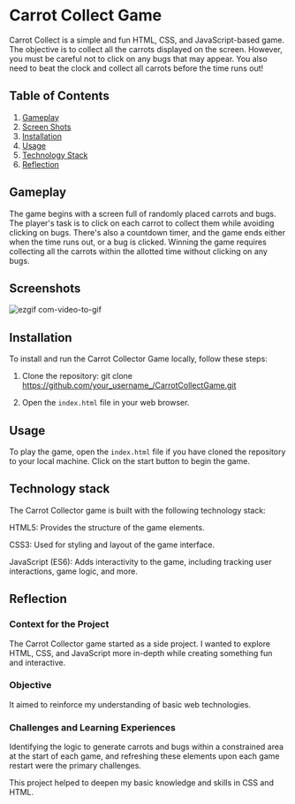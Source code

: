 # Carrot Collect Game

Carrot Collect is a simple and fun HTML, CSS, and JavaScript-based game. The objective is to collect all the carrots displayed on the screen. However, you must be careful not to click on any bugs that may appear. You also need to beat the clock and collect all carrots before the time runs out!

## Table of Contents

1. [Gameplay](#gameplay)
2. [Screen Shots](#screenshot)
3. [Installation](#installation)
4. [Usage](#usage)
5. [Technology Stack](#tech-stack)
6. [Reflection](#reflection)

## Gameplay <a name="gameplay"></a>

The game begins with a screen full of randomly placed carrots and bugs. The player's task is to click on each carrot to collect them while avoiding clicking on bugs. There's also a countdown timer, and the game ends either when the time runs out, or a bug is clicked. Winning the game requires collecting all the carrots within the allotted time without clicking on any bugs.

## Screenshots <a name="screenshot"></a>

![ezgif com-video-to-gif](https://github.com/Potatojelly/game/assets/108857524/f108010b-8124-4e4a-a4a0-51ec9602ece0)

## Installation <a name="installation"></a>

To install and run the Carrot Collector Game locally, follow these steps:

1. Clone the repository:
git clone https://github.com/your_username_/CarrotCollectGame.git

2. Open the `index.html` file in your web browser.

## Usage <a name="usage"></a>

To play the game, open the `index.html` file if you have cloned the repository to your local machine. Click on the start button to begin the game.

## Technology stack <a name="tech-stack"></a>
The Carrot Collector game is built with the following technology stack:

HTML5: Provides the structure of the game elements.

CSS3: Used for styling and layout of the game interface.

JavaScript (ES6): Adds interactivity to the game, including tracking user interactions, game logic, and more.

## Reflection <a name="reflection"></a>

### Context for the Project

The Carrot Collector game started as a side project. I wanted to explore HTML, CSS, and JavaScript more in-depth while creating something fun and interactive.

### Objective

It aimed to reinforce my understanding of basic web technologies.

### Challenges and Learning Experiences

Identifying the logic to generate carrots and bugs within a constrained area at the start of each game, and refreshing these elements upon each game restart were the primary challenges. 

This project helped to deepen my basic knowledge and skills in CSS and HTML.
